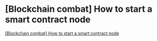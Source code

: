 # [Blockchain combat] How to start a smart contract node
[[Blockchain combat] How to start a smart contract node](https://aiwithcloud.com/2022/09/15/blockchain_combat_how_to_start_a_smart_contract_node/)